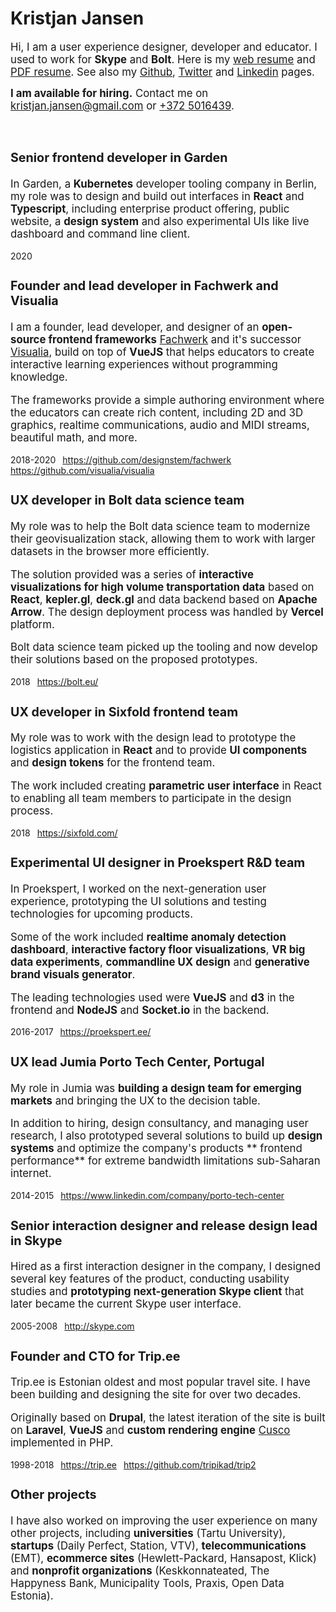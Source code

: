 # Kristjan Jansen

<big>Hi, I am a user experience designer, developer and educator. I used to work for **Skype** and **Bolt**. Here is my [web resume](#kristjan-jansen-cv) and [PDF resume](kristjan_jansen_cv.pdf). See also my [Github](http://github.com/kristjanjansen), [Twitter](http://twitter.com/kristjanjansen) and [Linkedin](http://ee.linkedin.com/pub/kristjan-jansen/15/b06/778) pages.</big>

<big><b style="color: var(--orange)">I am available for hiring.</b> Contact me on [kristjan.jansen@gmail.com](mailto:kristjan.jansen@gmail.com) or [+372 5016439](tel:+3725016439).

<br />

<v-image src="kristjan_jansen_small.jpg" />

### Senior frontend developer in Garden

In Garden, a **Kubernetes** developer tooling company in Berlin, my role was to design and build out interfaces in **React** and **Typescript**, including enterprise product offering, public website, a **design system** and also experimental UIs like live dashboard and command line client.

<small>2020</small>

### Founder and lead developer in Fachwerk and Visualia

I am a founder, lead developer, and designer of an **open-source frontend frameworks** [Fachwerk](https://github.com/designstem/fachwerk) and it's successor [Visualia](https://github.com/visualia/visualia), build on top of **VueJS** that helps educators to create interactive learning experiences without programming knowledge.

The frameworks provide a simple authoring environment where the educators can create rich content, including 2D and 3D graphics, realtime communications, audio and MIDI streams, beautiful math, and more.

<small>2018-2020 &ensp;https://github.com/designstem/fachwerk &ensp;https://github.com/visualia/visualia</small>

### UX developer in Bolt data science team

My role was to help the Bolt data science team to modernize their geovisualization stack, allowing them to work with larger datasets in the browser more efficiently.

The solution provided was a series of **interactive visualizations for high volume transportation data** based on **React**, **kepler.gl**, **deck.gl** and data backend based on **Apache Arrow**. The design deployment process was handled by **Vercel** platform.

Bolt data science team picked up the tooling and now develop their solutions based on the proposed prototypes.

<small>2018 &ensp;https://bolt.eu/</small>

### UX developer in Sixfold frontend team

My role was to work with the design lead to prototype the logistics application in **React** and to provide **UI&nbsp;components** and **design tokens** for the frontend team.

The work included creating **parametric user interface** in React to enabling all team members to participate in the design process.

<small>2018 &ensp;https://sixfold.com/</small>

### Experimental UI designer in Proekspert R&D team

In Proekspert, I worked on the next-generation user experience, prototyping the UI solutions and testing technologies for upcoming products.

Some of the work included **realtime anomaly detection dashboard**, **interactive factory floor visualizations**, **VR big data experiments**, **commandline UX design** and **generative brand visuals generator**.

The leading technologies used were **VueJS** and **d3** in the frontend and **NodeJS** and **Socket.io** in the backend.

<small>2016-2017 &ensp;https://proekspert.ee/</small>

### UX lead Jumia Porto Tech Center, Portugal

My role in Jumia was **building a design team for emerging markets** and bringing the UX to the decision table.

In addition to hiring, design consultancy, and managing user research, I also prototyped several solutions to build up **design systems** and optimize the company's products ** frontend performance** for extreme bandwidth limitations sub-Saharan internet.

<small>2014-2015 &ensp;https://www.linkedin.com/company/porto-tech-center</small>

### Senior interaction designer and release design lead in Skype

Hired as a first interaction designer in the company, I designed several key features of the product, conducting usability studies and **prototyping next-generation Skype client** that later became the current Skype user interface.

<small>2005-2008 &ensp;http://skype.com</small>

### Founder and CTO for Trip.ee

<small></small>

Trip.ee is Estonian oldest and most popular travel site. I have been building and designing the site for over two decades.

Originally based on **Drupal**, the latest iteration of the site is built on **Laravel**, **VueJS** and **custom rendering engine** [Cusco](https://github.com/kristjanjansen/cusco) implemented in PHP.

<small>1998-2018 &ensp;https://trip.ee &ensp;https://github.com/tripikad/trip2</small>

### Other projects

I have also worked on improving the user experience on many other projects, including **universities** (Tartu University), **startups** (Daily Perfect, Station, VTV), **telecommunications** (EMT), **ecommerce sites** (Hewlett-Packard, Hansapost, Klick) and **nonprofit organizations** (Keskkonnateated, The Happyness Bank, Municipality Tools, Praxis, Open Data Estonia).

<br />

<br /><br /><br /><br />
